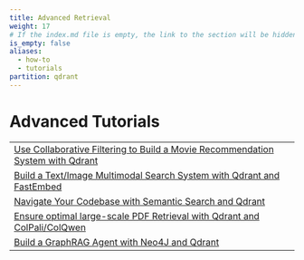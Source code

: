 ```yaml
---
title: Advanced Retrieval
weight: 17
# If the index.md file is empty, the link to the section will be hidden from the sidebar
is_empty: false
aliases:
  - how-to
  - tutorials
partition: qdrant
---
```


# Advanced Tutorials 

|                                     | 
|----------------------------------------------------------|
| [Use Collaborative Filtering to Build a Movie Recommendation System with Qdrant](/documentation/advanced-tutorials/collaborative-filtering/)      | 
| [Build a Text/Image Multimodal Search System with Qdrant and FastEmbed](/documentation/advanced-tutorials/multimodal-search-fastembed/)        | 
| [Navigate Your Codebase with Semantic Search and Qdrant](/documentation/advanced-tutorials/code-search/)                     | 
| [Ensure optimal large-scale PDF Retrieval with Qdrant and ColPali/ColQwen](/documentation/advanced-tutorials/pdf-retrieval-at-scale/)                     | 
| [Build a GraphRAG Agent with Neo4J and Qdrant](/documentation/advanced-tutorials/graphrag-qdrant-neo4j/)                     | 
